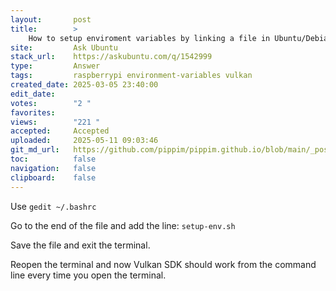 ```yaml
---
layout:       post
title:        >
    How to setup enviroment variables by linking a file in Ubuntu/Debian/Raspberry Pi OS?
site:         Ask Ubuntu
stack_url:    https://askubuntu.com/q/1542999
type:         Answer
tags:         raspberrypi environment-variables vulkan
created_date: 2025-03-05 23:40:00
edit_date:    
votes:        "2 "
favorites:    
views:        "221 "
accepted:     Accepted
uploaded:     2025-05-11 09:03:46
git_md_url:   https://github.com/pippim/pippim.github.io/blob/main/_posts/2025/2025-03-05-How-to-setup-enviroment-variables-by-linking-a-file-in-Ubuntu_Debian_Raspberry-Pi-OS_.md
toc:          false
navigation:   false
clipboard:    false
---
```


Use `gedit ~/.bashrc`

Go to the end of the file and add the line: `setup-env.sh`

Save the file and exit the terminal.

Reopen the terminal and now Vulkan SDK should work from the command line every time you open the terminal.
